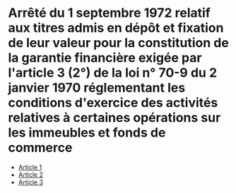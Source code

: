 # Arrêté du 1 septembre 1972 relatif aux titres admis en dépôt et fixation de leur valeur pour la constitution de la garantie financière exigée par l'article 3 (2°) de la loi n° 70-9 du 2 janvier 1970 réglementant les conditions d'exercice des activités relatives à certaines opérations sur les immeubles et fonds de commerce

- [Article 1](article-1.md)
- [Article 2](article-2.md)
- [Article 3](article-3.md)
